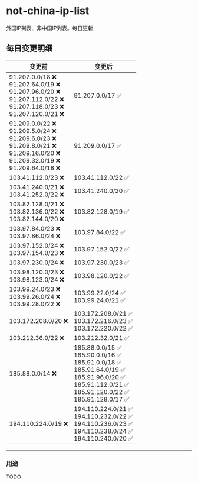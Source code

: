# not-china-ip-list
外国IP列表、非中国IP列表。每日更新

每日变更明细
--------------------
|  变更前   | 变更后 |
|  ----  | ----  |
|  91.207.0.0/18 :x: <br> 91.207.64.0/19 :x: <br> 91.207.96.0/20 :x: <br> 91.207.112.0/22 :x: <br> 91.207.118.0/23 :x: <br> 91.207.120.0/21 :x: <br> | 91.207.0.0/17 :white_check_mark: | 
|  91.209.0.0/22 :x: <br> 91.209.5.0/24 :x: <br> 91.209.6.0/23 :x: <br> 91.209.8.0/21 :x: <br> 91.209.16.0/20 :x: <br> 91.209.32.0/19 :x: <br> 91.209.64.0/18 :x: <br> | 91.209.0.0/17 :white_check_mark: | 
|  103.41.112.0/23 :x:  | 103.41.112.0/22 :white_check_mark: | 
|  103.41.240.0/21 :x: <br> 103.41.252.0/22 :x: <br> | 103.41.240.0/20 :white_check_mark: | 
|  103.82.128.0/21 :x: <br> 103.82.136.0/22 :x: <br> 103.82.144.0/20 :x: <br> | 103.82.128.0/19 :white_check_mark: | 
|  103.97.84.0/23 :x: <br> 103.97.86.0/24 :x: <br> | 103.97.84.0/22 :white_check_mark: | 
|  103.97.152.0/24 :x: <br> 103.97.154.0/23 :x: <br> | 103.97.152.0/22 :white_check_mark: | 
|  103.97.230.0/24 :x:  | 103.97.230.0/23 :white_check_mark: | 
|  103.98.120.0/23 :x: <br> 103.98.123.0/24 :x: <br> | 103.98.120.0/22 :white_check_mark: | 
|  103.99.24.0/23 :x: <br> 103.99.26.0/24 :x: <br> 103.99.28.0/22 :x: <br> | 103.99.22.0/24 :white_check_mark: <br> 103.99.24.0/21 :white_check_mark: <br>  | 
|  103.172.208.0/20 :x:  | 103.172.208.0/21 :white_check_mark: <br> 103.172.216.0/23 :white_check_mark: <br> 103.172.220.0/22 :white_check_mark: <br>  | 
|  103.212.36.0/22 :x:  | 103.212.32.0/21 :white_check_mark: | 
|  185.88.0.0/14 :x:  | 185.88.0.0/15 :white_check_mark: <br> 185.90.0.0/16 :white_check_mark: <br> 185.91.0.0/18 :white_check_mark: <br> 185.91.64.0/19 :white_check_mark: <br> 185.91.96.0/20 :white_check_mark: <br> 185.91.112.0/21 :white_check_mark: <br> 185.91.120.0/22 :white_check_mark: <br> 185.91.128.0/17 :white_check_mark: <br>  | 
|  194.110.224.0/19 :x:  | 194.110.224.0/21 :white_check_mark: <br> 194.110.232.0/22 :white_check_mark: <br> 194.110.236.0/23 :white_check_mark: <br> 194.110.238.0/24 :white_check_mark: <br> 194.110.240.0/20 :white_check_mark: <br>  | 

--------------------
### 用途
TODO
